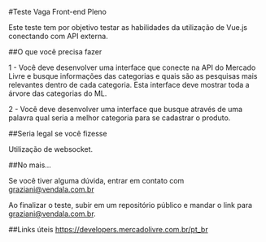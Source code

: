 #Teste Vaga Front-end Pleno

Este teste tem por objetivo testar as habilidades da utilização de Vue.js conectando com API externa. 

##O que você precisa fazer

1 - Você deve desenvolver uma interface que conecte na API do Mercado Livre e busque informações das categorias e quais são as pesquisas mais relevantes dentro de cada categoria. Esta interface deve mostrar toda a árvore das categorias do ML.

2 - Você deve desenvolver uma interface que busque através de uma palavra qual seria a melhor categoria para se cadastrar o produto.

##Seria legal se você fizesse

Utilização de websocket.

##No mais...

Se você tiver alguma dúvida, entrar em contato com graziani@vendala.com.br

Ao finalizar o teste, subir em um repositório público e mandar o link para graziani@vendala.com.br.

##Links úteis
https://developers.mercadolivre.com.br/pt_br
 
